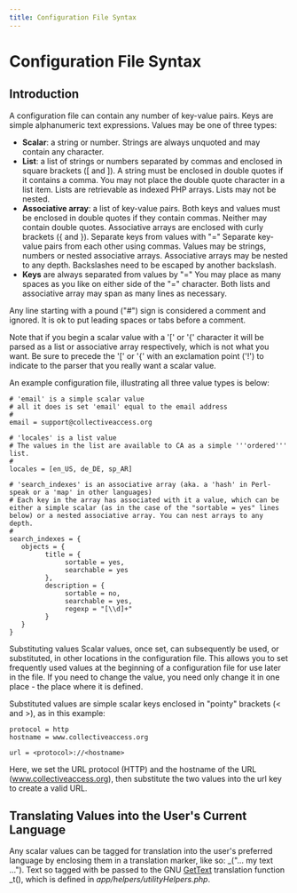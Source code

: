 ```yaml
---
title: Configuration File Syntax
---
```


# Configuration File Syntax

## Introduction

A configuration file can contain any number of key-value pairs. Keys are
simple alphanumeric text expressions. Values may be one of three types:

-   **Scalar**: a string or number. Strings are always unquoted and may
    contain any character.
-   **List**: a list of strings or numbers separated by commas and
    enclosed in square brackets (\[ and \]). A string must be enclosed
    in double quotes if it contains a comma. You may not place the
    double quote character in a list item. Lists are retrievable as
    indexed PHP arrays. Lists may not be nested.
-   **Associative array**: a list of key-value pairs. Both keys and
    values must be enclosed in double quotes if they contain commas.
    Neither may contain double quotes. Associative arrays are enclosed
    with curly brackets (\{ and \}). Separate keys from values with \"=\"
    Separate key-value pairs from each other using commas. Values may be
    strings, numbers or nested associative arrays. Associative arrays
    may be nested to any depth. Backslashes need to be escaped by
    another backslash.
-   **Keys** are always separated from values by \"=\" You may place as
    many spaces as you like on either side of the \"=\" character. Both
    lists and associative array may span as many lines as necessary.

Any line starting with a pound (\"#\") sign is considered a comment and
ignored. It is ok to put leading spaces or tabs before a comment.

Note that if you begin a scalar value with a \'\[\' or \'\{\' character it will be parsed as a list or associative array respectively, which is not what you want. Be sure to precede the \'\[\' or \'\{\' with an exclamation point (\'!\') to indicate to the parser that you really want a scalar value.

An example configuration file, illustrating all three value types is
below:

```
# 'email' is a simple scalar value
# all it does is set 'email' equal to the email address
#
email = support@collectiveaccess.org

# 'locales' is a list value
# The values in the list are available to CA as a simple '''ordered''' list.
#
locales = [en_US, de_DE, sp_AR]

# 'search_indexes' is an associative array (aka. a 'hash' in Perl-speak or a 'map' in other languages)
# Each key in the array has associated with it a value, which can be either a simple scalar (as in the case of the "sortable = yes" lines below) or a nested associative array. You can nest arrays to any depth.
#
search_indexes = {
   objects = {
         title = {
              sortable = yes,
              searchable = yes
         },
         description = {
              sortable = no,
              searchable = yes,
              regexp = "[\\d]+"
         }
   }
}
```

Substituting values Scalar values, once set, can subsequently be used,
or substituted, in other locations in the configuration file. This
allows you to set frequently used values at the beginning of a
configuration file for use later in the file. If you need to change the
value, you need only change it in one place - the place where it is
defined.

Substituted values are simple scalar keys enclosed in \"pointy\"
brackets \(\< and \>\), as in this example:

``` none
protocol = http
hostname = www.collectiveaccess.org

url = <protocol>://<hostname>
```

Here, we set the URL protocol (HTTP) and the hostname of the URL
(www.collectiveaccess.org), then substitute the two values into the url
key to create a valid URL.

## Translating Values into the User\'s Current Language

Any scalar values can be tagged for translation into the user\'s
preferred language by enclosing them in a translation marker, like so:
\_(\"\... my text \...\"). Text so tagged with be passed to the GNU
[GetText](http://www.gnu.org/software/gettext/) translation function
\_t(), which is defined in *app/helpers/utilityHelpers.php*.

